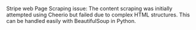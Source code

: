Stripe web Page Scraping issue: The content scraping was initially attempted using Cheerio but failed due to complex HTML structures. This can be handled easily with BeautifulSoup in Python.
